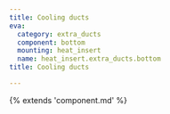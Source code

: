 ```yaml
---
title: Cooling ducts
eva:
  category: extra_ducts
  component: bottom
  mounting: heat_insert
  name: heat_insert.extra_ducts.bottom
title: Cooling ducts

---
```


{% extends 'component.md' %}